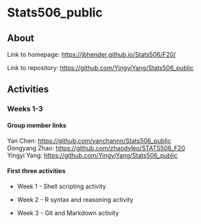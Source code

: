 # Stats506_public

## About

Link to homepage: https://jbhender.github.io/Stats506/F20/    

Link to repository: https://github.com/YingyiYang/Stats506_public


## Activities

### Weeks 1-3

#### Group member links

Yan Chen: https://github.com/yanchannn/Stats506_public      
Dongyang Zhao: https://github.com/zhaodyleo/STATS506_F20     
Yingyi Yang: https://github.com/YingyiYang/Stats506_public

#### First three activities

* Week 1 - Shell scripting activity

* Week 2 - R syntax and reasoning activity

* Week 3 - Git and Markdown activity
